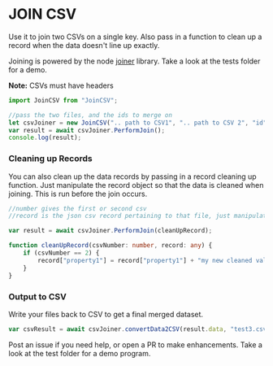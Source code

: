 # JOIN CSV

Use it to join two CSVs on a single key. Also pass in a function to clean up a record when the data doesn't line up exactly.

Joining is powered by the node [joiner](https://github.com/mhkeller/joiner) library. Take a look at the tests folder for a demo.

**Note:** CSVs must have headers

```typescript
import JoinCSV from "JoinCSV";

//pass the two files, and the ids to merge on
let csvJoiner = new JoinCSV(".. path to CSV1", ".. path to CSV 2", "id", "anotherId");
var result = await csvJoiner.PerformJoin();
console.log(result);
```

### Cleaning up Records

You can also clean up the data records by passing in a record cleaning up function. Just manipulate the record object so that the data is cleaned when joining. This is run before the join occurs.

```typescript
//number gives the first or second csv
//record is the json csv record pertaining to that file, just manipulate it and clean your data.

var result = await csvJoiner.PerformJoin(cleanUpRecord);

function cleanUpRecord(csvNumber: number, record: any) {
	if (csvNumber == 2) {
		record["property1"] = record["property1"] + "my new cleaned value";
	}
}
```

### Output to CSV

Write your files back to CSV to get a final merged dataset.

```javascript
var csvResult = await csvJoiner.convertData2CSV(result.data, "test3.csv");
```

Post an issue if you need help, or open a PR to make enhancements. Take a look at the test folder for a demo program.
